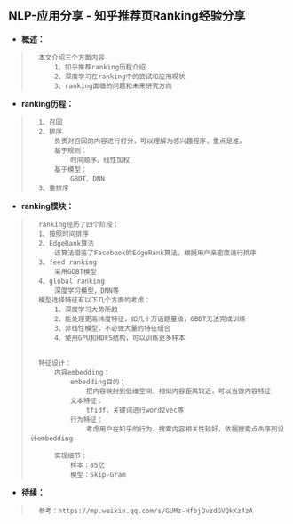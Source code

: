 ## NLP-应用分享 - 知乎推荐页Ranking经验分享
- **概述：**
>
>       本文介绍三个方面内容
>           1、知乎推荐ranking历程介绍
>           2、深度学习在ranking中的尝试和应用现状
>           3、ranking面临的问题和未来研究方向
>
>

- **ranking历程：**
>
>       1、召回
>       2、排序
>           负责对召回的内容进行打分，可以理解为感兴趣程序，重点是准。
>           基于规则：
>               时间顺序、线性加权
>           基于模型：
>               GBDT、DNN
>       3、重排序
>
>

- **ranking模块：**
>
>       ranking经历了四个阶段：
>       1、按照时间排序
>       2、EdgeRank算法
>           该算法借鉴了Facebook的EdgeRank算法，根据用户亲密度进行排序
>       3、feed ranking
>           采用GDBT模型
>       4、global ranking
>           深度学习模型，DNN等
>       模型选择特征有以下几个方面的考虑：
>           1、深度学习大势所趋
>           2、能处理更高纬度特征，如几十万话题量级，GBDT无法完成训练
>           3、非线性模型，不必做大量的特征组合
>           4、使用GPU和HDFS结构，可以训练更多样本
>
>
>       特征设计：
>           内容embedding：
>               embedding目的：
>                   把内容映射到低维空间，相似内容距离较近，可以当做内容特征
>               文本特征：
>                   tfidf，关键词进行word2vec等
>               行为特征：
>                   考虑用户在知乎的行为，搜索内容相关性较好，依据搜索点击序列设计embedding
>
>           实现细节：
>               样本：85亿
>               模型：Skip-Gram
>
>
>
>
>
>
>
>
>
>
>
>
>
>
>
>
>
>
>
>
>
>
>
>
>

- **待续：**
>       参考：https://mp.weixin.qq.com/s/GUMz-HfbjQvzdGVQkKz4zA
>
>
>
>
>
>
>
